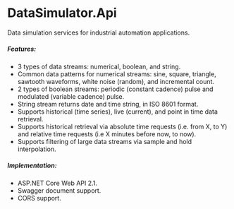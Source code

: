 # DataSimulator.Api
Data simulation services for industrial automation applications.  

##### Features:

- 3 types of data streams: numerical, boolean, and string.
- Common data patterns for numerical streams:  sine, square, triangle, sawtooth waveforms, white noise (random), and incremental count.
- 2 types of boolean streams:  periodic (constant cadence) pulse and modulated (variable cadence) pulse.
- String stream returns date and time string, in ISO 8601 format.
- Supports historical (time series), live (current), and point in time data retrieval.
- Supports historical retrieval via absolute time requests (i.e. from X, to Y) and relative time requests (i.e X minutes before now, to now).
- Supports filtering of large data streams via sample and hold interpolation.

##### Implementation:

- ASP.NET Core Web API 2.1.
- Swagger document support.
- CORS support.




